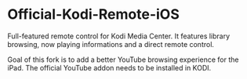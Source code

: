 Official-Kodi-Remote-iOS
===============================

Full-featured remote control for Kodi Media Center.  It features library browsing, now playing informations and a direct remote control.

Goal of this fork is to add a better YouTube browsing experience for the iPad. The official YouTube addon needs to be installed in KODI.
